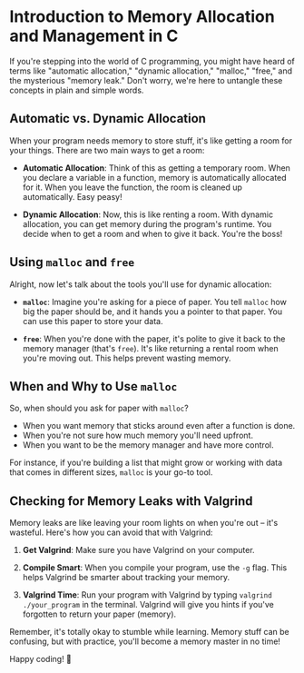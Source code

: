 # Introduction to Memory Allocation and Management in C

If you're stepping into the world of C programming, you might have heard of terms like "automatic allocation," "dynamic allocation," "malloc," "free," and the mysterious "memory leak." Don't worry, we're here to untangle these concepts in plain and simple words.

## Automatic vs. Dynamic Allocation

When your program needs memory to store stuff, it's like getting a room for your things. There are two main ways to get a room:

- **Automatic Allocation**: Think of this as getting a temporary room. When you declare a variable in a function, memory is automatically allocated for it. When you leave the function, the room is cleaned up automatically. Easy peasy!

- **Dynamic Allocation**: Now, this is like renting a room. With dynamic allocation, you can get memory during the program's runtime. You decide when to get a room and when to give it back. You're the boss!

## Using `malloc` and `free`

Alright, now let's talk about the tools you'll use for dynamic allocation:

- **`malloc`**: Imagine you're asking for a piece of paper. You tell `malloc` how big the paper should be, and it hands you a pointer to that paper. You can use this paper to store your data.

- **`free`**: When you're done with the paper, it's polite to give it back to the memory manager (that's `free`). It's like returning a rental room when you're moving out. This helps prevent wasting memory.

## When and Why to Use `malloc`

So, when should you ask for paper with `malloc`?

- When you want memory that sticks around even after a function is done.
- When you're not sure how much memory you'll need upfront.
- When you want to be the memory manager and have more control.

For instance, if you're building a list that might grow or working with data that comes in different sizes, `malloc` is your go-to tool.

## Checking for Memory Leaks with Valgrind

Memory leaks are like leaving your room lights on when you're out – it's wasteful. Here's how you can avoid that with Valgrind:

1. **Get Valgrind**: Make sure you have Valgrind on your computer.

2. **Compile Smart**: When you compile your program, use the `-g` flag. This helps Valgrind be smarter about tracking your memory.

3. **Valgrind Time**: Run your program with Valgrind by typing `valgrind ./your_program` in the terminal. Valgrind will give you hints if you've forgotten to return your paper (memory).

Remember, it's totally okay to stumble while learning. Memory stuff can be confusing, but with practice, you'll become a memory master in no time!

Happy coding! 🚀